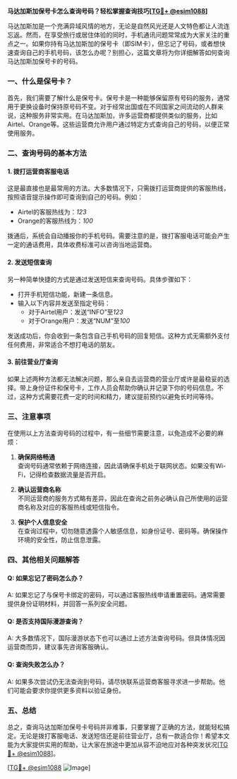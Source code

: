 **马达加斯加保号卡怎么查询号码？轻松掌握查询技巧[[TG💪+ @esim1088](https://t.me/s/esim1088)]**

马达加斯加是一个充满异域风情的地方，无论是自然风光还是人文特色都让人流连忘返。然而，在享受旅行或居住体验的同时，手机通讯问题常常成为大家关注的重点之一。如果你持有马达加斯加的保号卡（即SIM卡），但忘记了号码，或者想快速查询自己的手机号码，该怎么办呢？别担心，这篇文章将为你详细解答如何查询马达加斯加保号卡的号码。

### 一、什么是保号卡？

首先，我们需要了解什么是保号卡。保号卡是一种能够保留原有号码的服务，通常用于更换设备时保持原号码不变。对于经常出国或在不同国家之间流动的人群来说，这种服务非常实用。在马达加斯加，许多运营商都提供类似的服务，比如Airtel、Orange等。这些运营商允许用户通过特定方式查询自己的号码，以便正常使用服务。

### 二、查询号码的基本方法

#### 1. **拨打运营商客服电话**
这是最直接也是最常用的方法。大多数情况下，只需拨打运营商提供的客服热线，按照语音提示操作即可查询到自己的号码。例如：
- Airtel的客服热线为：*123*
- Orange的客服热线为：*100*

拨通后，系统会自动播报你的手机号码。需要注意的是，拨打客服电话可能会产生一定的通话费用，具体收费标准可以咨询当地运营商。

#### 2. **发送短信查询**
另一种简单快捷的方式是通过发送短信来查询号码。具体步骤如下：
- 打开手机短信功能，新建一条信息。
- 输入以下内容并发送至指定号码：
  - 对于Airtel用户：发送“INFO”至*123*
  - 对于Orange用户：发送“NUM”至*100*

发送成功后，你会收到一条包含自己手机号码的回复短信。这种方式无需额外支付任何费用，非常适合不想打电话的朋友。

#### 3. **前往营业厅查询**
如果上述两种方法都无法解决问题，那么亲自去运营商的营业厅或许是最稳妥的选择。带上身份证件和保号卡，工作人员会帮助你确认并记录下你的号码信息。不过，这种方式需要花费一定的时间和精力，建议提前预约以避免长时间等待。

### 三、注意事项

在使用以上方法查询号码的过程中，有一些细节需要注意，以免造成不必要的麻烦：

1. **确保网络畅通**  
   查询号码通常依赖于网络连接，因此请确保手机处于联网状态。如果没有Wi-Fi，记得检查数据流量是否开启。

2. **确认运营商名称**  
   不同运营商的服务方式略有差异，因此在查询之前务必确认自己所使用的运营商名称及对应的客服热线或短信指令。

3. **保护个人信息安全**  
   在查询过程中，切勿随意透露个人敏感信息，如身份证号、密码等。确保操作环境的安全性，防止信息泄露。

### 四、其他相关问题解答

#### Q: 如果忘记了密码怎么办？
A: 如果忘记了与保号卡绑定的密码，可以通过客服热线申请重置密码。通常需要提供身份证明材料，并回答一系列安全问题。

#### Q: 是否支持国际漫游查询？
A: 大多数情况下，国际漫游状态下也可以通过上述方法查询号码。但具体情况因运营商而异，建议事先咨询客服确认。

#### Q: 查询失败怎么办？
A: 如果多次尝试仍无法查询到号码，请尽快联系运营商客服寻求进一步帮助。他们可能会要求你提供更多资料以验证身份。

### 五、总结

总之，查询马达加斯加保号卡号码并非难事，只要掌握了正确的方法，就能轻松搞定。无论是拨打客服电话、发送短信还是前往营业厅，总有一款适合你！希望本文能为大家提供实用的帮助，让大家在旅途中更加从容不迫地应对各种突发状况[[TG💪+ @esim1088](https://t.me/s/esim1088)]。

[[TG💪+ @esim1088](https://t.me/s/esim1088) ![Image](https://i.postimg.cc/4NQfJmqS/Snipaste-2025-05-13-00-14-12.png)]